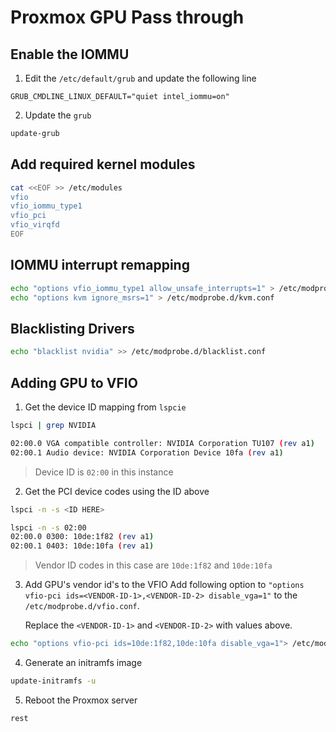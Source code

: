 # Proxmox GPU Pass through

## Enable the IOMMU

1. Edit the `/etc/default/grub` and update the following line
```
GRUB_CMDLINE_LINUX_DEFAULT="quiet intel_iommu=on"
```
2. Update the `grub`
```bash
update-grub
```

## Add required kernel modules
```bash
cat <<EOF >> /etc/modules
vfio
vfio_iommu_type1
vfio_pci
vfio_virqfd
EOF
```

## IOMMU interrupt remapping
```bash
echo "options vfio_iommu_type1 allow_unsafe_interrupts=1" > /etc/modprobe.d/iommu_unsafe_interrupts.conf
echo "options kvm ignore_msrs=1" > /etc/modprobe.d/kvm.conf
```


## Blacklisting Drivers
```bash
echo "blacklist nvidia" >> /etc/modprobe.d/blacklist.conf
```

## Adding GPU to VFIO

1. Get the device ID mapping from `lspcie`
```bash
lspci | grep NVIDIA

02:00.0 VGA compatible controller: NVIDIA Corporation TU107 (rev a1)
02:00.1 Audio device: NVIDIA Corporation Device 10fa (rev a1)
```
> Device ID is `02:00` in this instance

2. Get the PCI device codes using the ID above
```bash
lspci -n -s <ID HERE>

lspci -n -s 02:00
02:00.0 0300: 10de:1f82 (rev a1)
02:00.1 0403: 10de:10fa (rev a1)
```
> Vendor ID codes in this case are `10de:1f82` and `10de:10fa`

3. Add GPU's vendor id's to the VFIO
Add following option to `"options vfio-pci ids=<VENDOR-ID-1>,<VENDOR-ID-2> disable_vga=1"` to the `/etc/modprobe.d/vfio.conf`.

    Replace the `<VENDOR-ID-1>` and `<VENDOR-ID-2>` with values above.
```bash
echo "options vfio-pci ids=10de:1f82,10de:10fa disable_vga=1"> /etc/modprobe.d/vfio.conf
```

4. Generate an initramfs image
```bash
update-initramfs -u
```

5. Reboot the Proxmox server
```bash
rest
```
